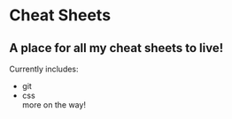 # Cheat Sheets
## A place for all my cheat sheets to live!  
Currently includes:  
- git  
- css  
more on the way!
